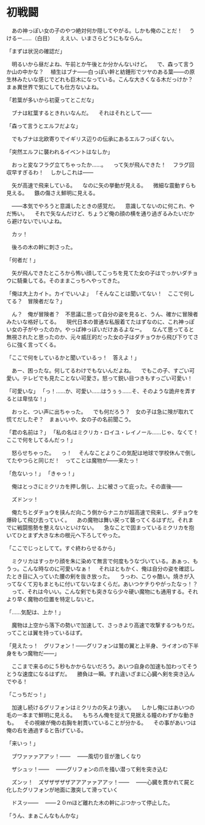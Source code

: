 ﻿# 初戦闘
　あの神っぽい女の子のやつ絶対何か隠してやがる。しかも俺のことだ！
　うけるー……（白目）
　ええい、いまさらどうにもならん。

「まずは状況の確認だ」

　明るいから昼だよね、午前とか午後とか分かんないけど。
　で、森って言うか山の中かな？
　植生はブナ――白っぽい幹と紡錘形でツヤのある葉――の原生林みたいな感じでどれも巨木になっている。こんな大きくなる木だっけか？　まぁ異世界で気にしても仕方ないよね。

「若葉が多いから初夏ってとこだな」

　ブナは紅葉するときれいなんだ。
　それはそれとして――

「森って言うとエルフだよな」

　でもブナは北欧寄りでイギリス辺りの伝承にあるエルフっぽくない。

「突然エルフに襲われるイベントはなしか」

　おっと変なフラグ立てちゃったか……。
　って矢が飛んできた！
　フラグ回収早すぎるわ！
　しかしこれは――

　矢が高速で飛来している。
　なのに矢の挙動が見える。
　微細な震動すらも見える。
　鏃の傷さえ鮮明に見える。

　――本気でやろうと意識したときの感覚だ。
　意識してないのに何これ、やだ怖い。
　それで矢なんだけど、ちょうど俺の顔の横を通り過ぎるみたいだから避けないでいいよね。

　カッ！

　後ろの木の幹に刺さった。

「何者だ！」

　矢が飛んできたところから怖い顔してこっちを見てた女の子はでっかいダチョウに騎乗してる。そのままこっちへやってきた。

「俺は大上カイト。カイでいいよ」
「そんなことは聞いてない！　ここで何してる？　冒険者だな？」

　ん？　俺が冒険者？　不思議に思って自分の姿を見ると、うん、確かに冒険者みたいな格好してる。
　現代日本の普通な私服着てたはずなのに、これ神っぽい女の子がやったのか。やっぱ神っぽいだけあるよなー。
　なんて思ってると無視されたと思ったのか、元々威圧的だった女の子はダチョウから飛び下りてさらに強く言ってくる。

「ここで何をしているかと聞いているっ！　答えよ！」

　あー、困ったな。何してるわけでもないんだよね。
　でもこの子、すごい可愛い。テレビでも見たことない可愛さ。怒って鋭い目つきもすっごい可愛い！

「可愛いな」
「っ！……か、可愛い……はうぅぅ……そ、そのような詭弁を弄するとは卑怯な！」

　おっと、つい声に出ちゃった。
　でも何だろう？　女の子は急に険が取れて慌てだしたぞ？　まぁいいや、女の子の名前聞こう。

「君の名前は？」
「私の名はミクリカ・ロイユ・レイノール……じゃ、なくて！　ここで何をしてるんだっ！」

　怒らせちゃった。
　っ！
　そんなことよりこの気配は地球で学校休んで倒してたやつらと同じだ！　ってことは魔物が――来たっ！

「危ないっ！」
「きゃっ！」

　俺はとっさにミクリカを押し倒し、上に被さって庇った。その直後――

　ズドンッ！

　俺たちとダチョウを挟んだ向こう側からナニカが超高速で飛来し、ダチョウを爆砕して飛び去っていく。
　あの魔物は舞い戻って襲ってくるはずだ。それまでに戦闘態勢を整えないといけない。
　急なことで固まっているミクリカを抱いてひとまず大きな木の根元へ下ろしてやった。

「ここでじっとしてて。すぐ終わらせるから」

　ミクリカはすっかり顔を朱に染めて無言で何度もうなづいている。あぁっ、もうっ。こんな時なのに可愛いなぁ！
　それはともかく、俺は自分の姿を確認したとき目に入っていた腰の剣を抜き放った。
　うっわ、こりゃ酷い。焼きが入ってなくて刃もまともに付いてないなまくらだ。あいつケチりやがったなっ！？
　って、それは今いい。こんな剣でも突きなら少々硬い魔物にも通用する。それより早く魔物の位置を特定しないと。

「……気配は、上か！」

　魔物は上空から落下の勢いで加速して、さっきより高速で攻撃するつもりだ。ってことは翼を持っているはず。

「見えたっ！　グリフォン！――グリフォンは鷲の翼と上半身、ライオンの下半身をもつ魔物だ――」

　ここまで来るのに５秒もかからないだろう。あいつ自身の加速も加わってそうとうな速度になるはずだ。
　勝負は一瞬。すれ違いざまに心臓へ剣を突き込んでやる！

「こっちだっ！」

　加速し続けるグリフォンはミクリカの矢より速い。
　しかし俺にはあいつの毛の一本まで鮮明に見える。
　もちろん俺を捉えて見据える瞳のわずかな動きも。
　その視線が俺の右胸を射貫いていることが分かる。
　その事があいつは俺の右を通過すると告げている。

「来いっ！」

　ブワァァァアアッ！――
　――風切り音が激しくなり

　ザシュッ！――
　――グリフォンの爪を掻い潜って剣を突き込む

　ズンッ！　ズザザザザザアアアァァアアッ！――
　――心臓を貫かれて屍と化したグリフォンが地面に激突して滑っていく

　ドスッ――
　――２０ｍほど離れた木の幹にぶつかって停止した。

「うん、まぁこんなもんかな」